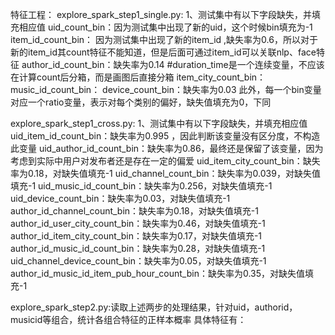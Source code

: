 特征工程：
explore_spark_step1_single.py:
1、测试集中有以下字段缺失，并填充相应值
uid_count_bin：因为测试集中出现了新的uid，这个时候bin填充为-1
item_id_count_bin： 因为测试集中出现了新的item_id ,缺失率为0.6，所以对于新的item_id其count特征不能知道，但是后面可通过item_id可以关联nlp、face特征
author_id_count_bin：缺失率为0.14
#duration_time是一个连续变量，不应该在计算count后分箱，而是画图后直接分箱
item_city_count_bin：
music_id_count_bin：
device_count_bin：缺失率为0.03
此外，每一个bin变量对应一个ratio变量，表示对每个类别的偏好，缺失值填充为0，下同

explore_spark_step1_cross.py:
1、测试集中有以下字段缺失，并填充相应值
uid_item_id_count_bin：缺失率为0.995 ，因此判断该变量没有区分度，不构造此变量
uid_author_id_count_bin：缺失率为0.86，最终还是保留了该变量，因为考虑到实际中用户对发布者还是存在一定的偏爱
uid_item_city_count_bin：缺失率为0.18，对缺失值填充-1
uid_channel_count_bin：缺失率为0.039，对缺失值填充-1
uid_music_id_count_bin：缺失率为0.256，对缺失值填充-1
uid_device_count_bin：缺失率为0.03，对缺失值填充-1
author_id_channel_count_bin：缺失率为0.18，对缺失值填充-1
author_id_user_city_count_bin：缺失率为0.46，对缺失值填充-1
author_id_item_city_count_bin：缺失率为0.17，对缺失值填充-1
author_id_music_id_count_bin：缺失率为0.28，对缺失值填充-1
uid_channel_device_count_bin：缺失率为0.05，对缺失值填充-1
author_id_music_id_item_pub_hour_count_bin：缺失率为0.35，对缺失值填充-1


explore_spark_step2.py:读取上述两步的处理结果，针对uid，authorid，musicid等组合，统计各组合特征的正样本概率
具体特征有：



